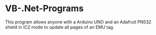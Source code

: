 # VB-.Net-Programs
This program allows anyone with a Arduino UNO and an Adafruit PN532 shield in IC2 mode to update all pages of an EMU tag.
